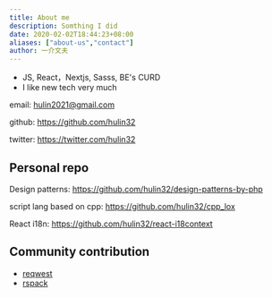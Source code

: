 ```yaml
---
title: About me
description: Somthing I did
date: 2020-02-02T18:44:23+08:00
aliases: ["about-us","contact"]
author: 一介文夫
---
```


- JS, React，Nextjs, Sasss, BE's CURD
- I like new tech very much

email: hulin2021@gmail.com

github: https://github.com/hulin32

twitter: https://twitter.com/hulin32

## Personal repo

Design patterns: https://github.com/hulin32/design-patterns-by-php

script lang based on cpp: https://github.com/hulin32/cpp_lox

React i18n: https://github.com/hulin32/react-i18context


## Community contribution
- [reqwest](https://github.com/seanmonstar/reqwest/pulls?q=is%3Apr+author%3Ahulin32+is%3Aclosed)
- [rspack](https://github.com/web-infra-dev/rspack/pulls?q=is%3Apr+author%3Ahulin32)


